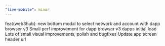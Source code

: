 ```yaml
---
"live-mobile": minor
---
```


feat(web3hub): new bottom modal to select network and account with dapp browser v3
Small perf improvement for dapp browser v3 dapps initial load
Lots of small visual improvements, polish and bugfixes
Update app screen header url
